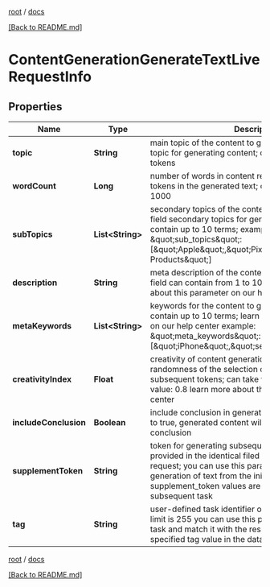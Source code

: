 [root](./../ "root") / [docs](./ "docs")

[[Back to README.md]](./../README.md "[Back to README.md]")

# ContentGenerationGenerateTextLiveRequestInfo

## Properties

| Name | Type | Description | Notes |
|------------ | ------------- | ------------- | -------------|
|**topic** | **String** | main topic of the content to generate required field main topic for generating content; can contain from 1 to 50 tokens |  [optional] |
|**wordCount** | **Long** | number of words in content required field the number of tokens in the generated text; can take values from 1 to 1000 |  [optional] |
|**subTopics** | **List&lt;String&gt;** | secondary topics of the content to generate optional field secondary topics for generating content; can contain up to 10 terms; example: \&quot;sub_topics\&quot;: [\&quot;Apple\&quot;,\&quot;Pixar\&quot;,\&quot;Amazing Products\&quot;] |  [optional] |
|**description** | **String** | meta description of the content to generate optional field can contain from 1 to 1000 tokens learn more about this parameter on our help center |  [optional] |
|**metaKeywords** | **List&lt;String&gt;** | keywords for the content to generate optional field can contain up to 10 terms; learn more about this parameter on our help center example: \&quot;meta_keywords\&quot;: [\&quot;iPhone\&quot;,\&quot;sell\&quot;,\&quot;CEO\&quot;] |  [optional] |
|**creativityIndex** | **Float** | creativity of content generation optional field the randomness of the selection of equally probable subsequent tokens; can take values from 0 to 1 default value: 0.8 learn more about this parameter on our help center |  [optional] |
|**includeConclusion** | **Boolean** | include conclusion in generated text optional field if set to true, generated content will include a logical conclusion |  [optional] |
|**supplementToken** | **String** | token for generating subsequent results optional field provided in the identical filed of the response to each request; you can use this parameter to continue the generation of text from the initial response supplement_token values are unique for each subsequent task |  [optional] |
|**tag** | **String** | user-defined task identifier optional field the character limit is 255 you can use this parameter to identify the task and match it with the result you will find the specified tag value in the data object of the response |  [optional] |

[root](./../ "root") / [docs](./ "docs")

[[Back to README.md]](./../README.md "[Back to README.md]")